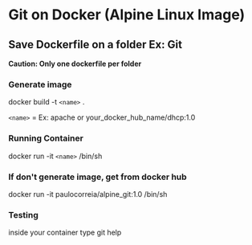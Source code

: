 # Git on Docker (Alpine Linux Image)

## Save Dockerfile on a folder Ex: Git
**Caution: Only one dockerfile per folder**

### Generate image

docker build -t `<name>` .

`<name>` = Ex: apache or your_docker_hub_name/dhcp:1.0

### Running Container

docker run -it `<name>` /bin/sh

### If don't generate image, get from docker hub

docker run -it paulocorreia/alpine_git:1.0 /bin/sh

### Testing

inside your container type git help
